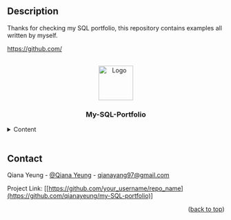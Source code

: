 <h2>Description</h2>
Thanks for checking my SQL portfolio, this repository contains examples all written by myself. 

https://github.com/
<!-- PROJECT LOGO -->
<br />
<div align="center">
    <img src="![file icon](https://github.com/qianayeung/my-SQL-portfolio/assets/141664041/12255d65-133a-4a3d-bb12-6c39dd7efe73)
" alt="Logo" width="80" height="80">
  </a>

  <h3 align="center">My-SQL-Portfolio</h3>

  </p>
</div>

<!DOCTYPE html> 
<html>
<body>
<!-- CONTENTS -->
<details>
  <summary>Content</summary>
  <ol>
  <ul>
    <li>Customer Data Exbtract</li> 
    <li>Using SELECT * FROM to:</li>
      <li>Select customers order by Country and City</li>
      <li>Select customers who are from Non-Germany countries</li>
      <li>Select customers from a city that starts with the letter 'b' and ends with the letter 's'</li>
      <li>Select customers from a city that starts with the letter 'a'</li>
      <li>Select customers whose names start with 'b', 'p' or 's'</li>
      <li>Select customers whose names start with 'b', 'p' or 's'</li>
      <li>Select all products with ProductNames between 'Côte de Blaye' and 'Geitost'
    </ol>
  </details>
<br />

<!-- CONTACT -->
## Contact

Qiana Yeung - [@Qiana Yeung]([https://twitter.com/your_username](https://twitter.com/QianaY15132)) - qianayang97@gmail.com

Project Link: [[https://github.com/your_username/repo_name](https://github.com/qianayeung/my-SQL-portfolio)]

<p align="right">(<a href="#readme-top">back to top</a>)</p>
   
